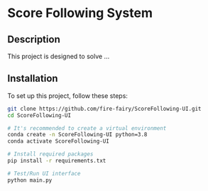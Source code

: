 # Score Following System

## Description
This project is designed to solve ...

## Installation
To set up this project, follow these steps:

```bash
git clone https://github.com/fire-fairy/ScoreFollowing-UI.git
cd ScoreFollowing-UI

# It's recommended to create a virtual environment
conda create -n ScoreFollowing-UI python=3.8
conda activate ScoreFollowing-UI

# Install required packages
pip install -r requirements.txt

# Test/Run UI interface
python main.py
```


